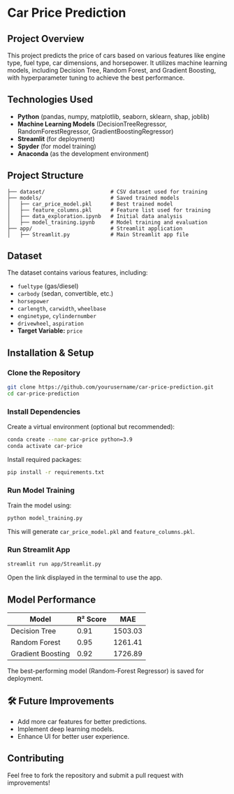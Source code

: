 # Car Price Prediction

## Project Overview
This project predicts the price of cars based on various features like engine type, fuel type, car dimensions, and horsepower. It utilizes machine learning models, including Decision Tree, Random Forest, and Gradient Boosting, with hyperparameter tuning to achieve the best performance.

## Technologies Used
- **Python** (pandas, numpy, matplotlib, seaborn, sklearn, shap, joblib)
- **Machine Learning Models** (DecisionTreeRegressor, RandomForestRegressor, GradientBoostingRegressor)
- **Streamlit** (for deployment)
- **Spyder** (for model training)
- **Anaconda** (as the development environment)

## Project Structure
```
├── dataset/                     # CSV dataset used for training
├── models/                      # Saved trained models
│   ├── car_price_model.pkl      # Best trained model
│   ├── feature_columns.pkl      # Feature list used for training                  
│   ├── data_exploration.ipynb   # Initial data analysis
│   ├── model_training.ipynb     # Model training and evaluation
├── app/                         # Streamlit application
│   ├── Streamlit.py             # Main Streamlit app file
```

##  Dataset
The dataset contains various features, including:
- `fueltype` (gas/diesel)
- `carbody` (sedan, convertible, etc.)
- `horsepower`
- `carlength`, `carwidth`, `wheelbase`
- `enginetype`, `cylindernumber`
- `drivewheel`, `aspiration`
- **Target Variable:** `price`

##  Installation & Setup
###  Clone the Repository
```sh
git clone https://github.com/yourusername/car-price-prediction.git
cd car-price-prediction
```

###  Install Dependencies
Create a virtual environment (optional but recommended):
```sh
conda create --name car-price python=3.9
conda activate car-price
```
Install required packages:
```sh
pip install -r requirements.txt
```

###  Run Model Training
Train the model using:
```sh
python model_training.py
```
This will generate `car_price_model.pkl` and `feature_columns.pkl`.

###  Run Streamlit App
```sh
streamlit run app/Streamlit.py
```
Open the link displayed in the terminal to use the app.

##  Model Performance
| Model               | R² Score | MAE  |
|--------------------|---------|------|
| Decision Tree      | 0.91   | 1503.03 |
| Random Forest      | 0.95    | 1261.41 |
| Gradient Boosting  | 0.92    | 1726.89 |

The best-performing model (Random-Forest Regressor) is saved for deployment.

## 🛠 Future Improvements
- Add more car features for better predictions.
- Implement deep learning models.
- Enhance UI for better user experience.

##  Contributing
Feel free to fork the repository and submit a pull request with improvements!


